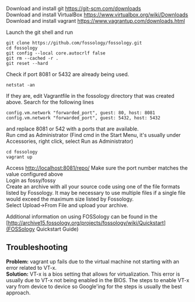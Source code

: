 Download and install git https://git-scm.com/downloads<br>
Download and install VirtualBox https://www.virtualbox.org/wiki/Downloads<br>
Download and install vagrant https://www.vagrantup.com/downloads.html<br>

Launch the git shell and run
```
git clone https://github.com/fossology/fossology.git
cd fossology
git config --local core.autocrlf false
git rm --cached -r .
git reset --hard
```

Check if port 8081 or 5432 are already being used. 
```
netstat -an
```

If they are, edit Vagrantfile in the fossology directory that was created above.
Search for the following lines
```
config.vm.network "forwarded_port", guest: 80, host: 8081
config.vm.network "forwarded_port", guest: 5432, host: 5432
```
and replace 8081 or 542 with a ports that are available.<br>
Run cmd as Administrator (Find cmd in the Start Menu, it's usually under Accessories, right click, select Run as Administrator)<br>
```
cd fossology
vagrant up
```
Access [http://localhost:8081/repo/](http://localhost:8081/repo/) Make sure the port number matches the value configured above<br>
Login as fossy/fossy<br>
Create an archive with all your source code using one of the file formats listed by Fossology. It may be necessary to use multiple files if a single file would exceed the maximum size listed by Fossology.<br>
Select Upload->From File and upload your archive.<p>
Additional information on using FOSSology can be found in the [http://archive15.fossology.org/projects/fossology/wiki/Quickstart](FOSSology Quickstart Guide)

## Troubleshooting
**Problem:** vagrant up fails due to the virtual machine not starting with an error related to VT-x.<br>
**Solution:** VT-x is a bios setting that allows for virtualization. This error is usually due to VT-x not being enabled in the BIOS. The steps to enable VT-x vary from device to device so Google'ing for the steps is usually the best approach.
